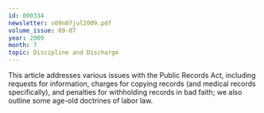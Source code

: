 ```yaml
---
id: 000334
newsletter: v09n07jul2009.pdf
volume_issue: 09-07
year: 2009
month: 7
topic: Discipline and Discharge
---
```


This article addresses various issues with the Public Records Act, including requests for information, charges for copying records (and medical records specifically), and penalties for withholding records in bad faith; we also outline some age-old doctrines of labor law.